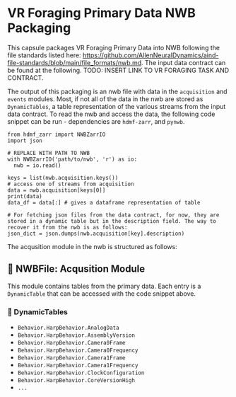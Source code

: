 # VR Foraging Primary Data NWB Packaging

This capsule packages VR Foraging Primary Data into NWB following the file standards listed here: https://github.com/AllenNeuralDynamics/aind-file-standards/blob/main/file_formats/nwb.md. The input data contract can be found at the following. TODO: INSERT LINK TO VR FORAGING TASK AND CONTRACT.

The output of this packaging is an nwb file with data in the `acquisition` and `events` modules. Most, if not all of the data in the nwb are stored as `DynamicTables`, a table representation of the various streams from the input data contract. To read the nwb and access the data, the following code snippet can be run - dependencies are `hdmf-zarr`, and `pynwb`.

```
from hdmf_zarr import NWBZarrIO
import json

# REPLACE WITH PATH TO NWB
with NWBZarrIO('path/to/nwb', 'r') as io:
  nwb = io.read()

keys = list(nwb.acquisition.keys())
# access one of streams from acquisition
data = nwb.acquisition[keys[0]]
print(data)
data_df = data[:] # gives a dataframe representation of table

# For fetching json files from the data contract, for now, they are stored in a dynamic table but in the description field. The way to recover it from the nwb is as follows:
json_dict = json.dumps(nwb.acquisition[key].description)
```

The acqusition module in the nwb is structured as follows:
## 📁 NWBFile: Acqusition Module

This module contains tables from the primary data. Each entry is a `DynamicTable` that can be accessed with the code snippet above.

### 📑 DynamicTables

- `Behavior.HarpBehavior.AnalogData`
- `Behavior.HarpBehavior.AssemblyVersion`
- `Behavior.HarpBehavior.Camera0Frame`
- `Behavior.HarpBehavior.Camera0Frequency`
- `Behavior.HarpBehavior.Camera1Frame`
- `Behavior.HarpBehavior.Camera1Frequency`
- `Behavior.HarpBehavior.ClockConfiguration`
- `Behavior.HarpBehavior.CoreVersionHigh`
- `...`
